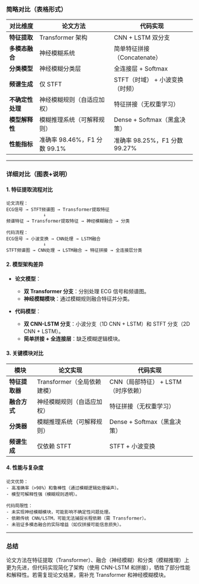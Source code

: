 ### 简略对比（表格形式）

| **对比维度**     | **论文方法**                 | **代码实现**                    |
| ---------------- | ---------------------------- | ------------------------------- |
| **特征提取**     | Transformer 架构             | CNN + LSTM 双分支               |
| **多模态融合**   | 神经模糊系统                 | 简单特征拼接（Concatenate）     |
| **分类模型**     | 神经模糊分类层               | 全连接层 + Softmax              |
| **频谱生成**     | 仅 STFT                      | STFT（时域） + 小波变换（时频） |
| **不确定性处理** | 神经模糊规则（自适应加权）   | 特征拼接（无权重学习）          |
| **模型解释性**   | 模糊推理系统（可解释规则）   | Dense + Softmax（黑盒决策）     |
| **性能指标**     | 准确率 98.46%，F1 分数 99.1% | 准确率 98.25%，F1 分数 99.27%   |

---

### 详细对比（图表+说明）

#### 1. **特征提取流程对比**
```plaintext
论文流程：
ECG信号 → STFT频谱图 → Transformer提取特征  
              ↓  
频谱特征 → Transformer提取特征 → 神经模糊融合 → 分类  

代码流程：
ECG信号 → 小波变换 → CNN处理 → LSTM融合  
              ↓  
STFT频谱图 → CNN处理 → LSTM融合 → 特征拼接 → 全连接层分类  
```

#### 2. **模型架构差异**

- **论文模型**：  
  - **双 Transformer 分支**：分别处理 ECG 信号和频谱图。  
  - **神经模糊模块**：通过模糊规则融合特征并分类。  

- **代码模型**：  
  - **双 CNN-LSTM 分支**：小波分支（1D CNN + LSTM）和 STFT 分支（2D CNN + LSTM）。  
  - **简单拼接 + 全连接层**：缺乏模糊逻辑模块。  

#### 3. **关键模块对比**
| **模块**       | **论文实现**                | **代码实现**                          |
| -------------- | --------------------------- | ------------------------------------- |
| **特征提取器** | Transformer（全局依赖建模） | CNN（局部特征） + LSTM（时序依赖）    |
| **融合方式**   | 神经模糊规则（自适应加权）  | 特征拼接（无权重学习）                |
| **分类器**     | 模糊推理系统（可解释规则）  | Dense + Softmax（黑盒决策）           |
| **频谱生成**   | 仅依赖 STFT                 | STFT + 小波变换 |

#### 4. **性能与复杂度**
```plaintext
论文优势：
- 高准确率（>98%）和鲁棒性（通过模糊逻辑处理噪声）。
- 模型可解释性强（模糊规则透明）。

代码局限性：
- 未实现神经模糊模块，可能影响不确定性问题处理。
- 依赖传统 CNN/LSTM，可能无法捕捉长程依赖（需 Transformer）。
- 未验证多模态融合的实际增益（如仅拼接可能信息损失）。
```

---

### 总结
论文方法在特征提取（Transformer）、融合（神经模糊）和分类（模糊推理）上更为先进，但代码实现简化了架构（使用 CNN-LSTM 和拼接），牺牲了部分性能和解释性。若需复现论文结果，需补充 Transformer 和神经模糊模块。
